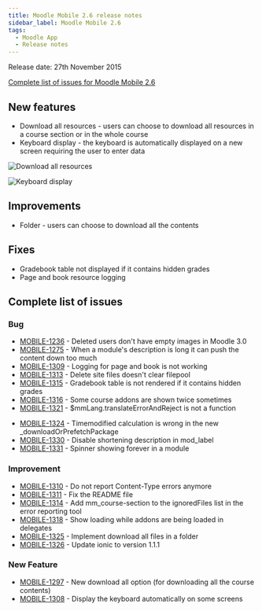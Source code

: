 ```yaml
---
title: Moodle Mobile 2.6 release notes
sidebar_label: Moodle Mobile 2.6
tags:
  - Moodle App
  - Release notes
---
```


Release date: 27th November 2015

[Complete list of issues for Moodle Mobile 2.6](https://moodle.atlassian.net/jira/secure/ReleaseNote.jspa?projectId=10070&version=15069)

## New features

- Download all resources - users can choose to download all resources in a course section or in the whole course
- Keyboard display - the keyboard is automatically displayed on a new screen requiring the user to enter data

<div className="row">
<div className="col" style={{maxWidth: 300}}>

![Download all resources](./_files/MM2601.png)

</div>
<div className="col" style={{maxWidth: 300}}>

![Keyboard display](./_files/MM2602.png)

</div>
</div>

## Improvements

- Folder - users can choose to download all the contents

## Fixes

- Gradebook table not displayed if it contains hidden grades
- Page and book resource logging

## Complete list of issues

### Bug

- [MOBILE-1236](https://moodle.atlassian.net/browse/MOBILE-1236) - Deleted users don't have empty images in Moodle 3.0
- [MOBILE-1275](https://moodle.atlassian.net/browse/MOBILE-1275) - When a module's description is long it can push the content down too much
- [MOBILE-1309](https://moodle.atlassian.net/browse/MOBILE-1309) - Logging for page and book is not working
- [MOBILE-1313](https://moodle.atlassian.net/browse/MOBILE-1313) - Delete site files doesn't clear filepool
- [MOBILE-1315](https://moodle.atlassian.net/browse/MOBILE-1315) - Gradebook table is not rendered if it contains hidden grades
- [MOBILE-1316](https://moodle.atlassian.net/browse/MOBILE-1316) - Some course addons are shown twice sometimes
- [MOBILE-1321](https://moodle.atlassian.net/browse/MOBILE-1321) - $mmLang.translateErrorAndReject is not a function
<!-- cspell:disable-next-line -->
- [MOBILE-1324](https://moodle.atlassian.net/browse/MOBILE-1324) - Timemodified calculation is wrong in the new \_downloadOrPrefetchPackage
- [MOBILE-1330](https://moodle.atlassian.net/browse/MOBILE-1330) - Disable shortening description in mod_label
- [MOBILE-1331](https://moodle.atlassian.net/browse/MOBILE-1331) - Spinner showing forever in a module

### Improvement

- [MOBILE-1310](https://moodle.atlassian.net/browse/MOBILE-1310) - Do not report Content-Type errors anymore
- [MOBILE-1311](https://moodle.atlassian.net/browse/MOBILE-1311) - Fix the README file
- [MOBILE-1314](https://moodle.atlassian.net/browse/MOBILE-1314) - Add mm_course-section to the ignoredFiles list in the error reporting tool
- [MOBILE-1318](https://moodle.atlassian.net/browse/MOBILE-1318) - Show loading while addons are being loaded in delegates
- [MOBILE-1325](https://moodle.atlassian.net/browse/MOBILE-1325) - Implement download all files in a folder
- [MOBILE-1326](https://moodle.atlassian.net/browse/MOBILE-1326) - Update ionic to version 1.1.1

### New Feature

- [MOBILE-1297](https://moodle.atlassian.net/browse/MOBILE-1297) - New download all option (for downloading all the course contents)
- [MOBILE-1308](https://moodle.atlassian.net/browse/MOBILE-1308) - Display the keyboard automatically on some screens
